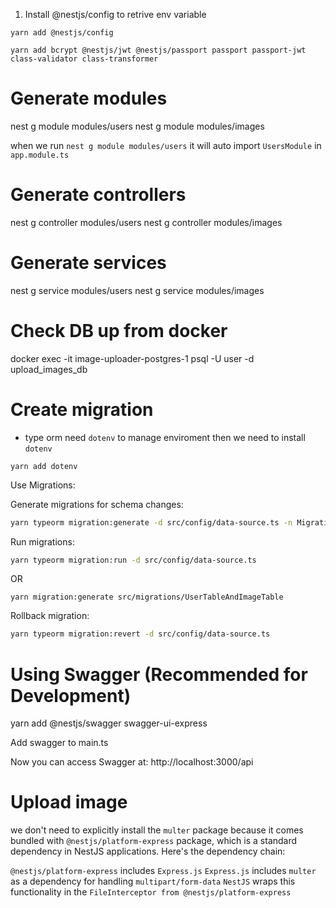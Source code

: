1. Install @nestjs/config to retrive env variable

`yarn add @nestjs/config`

`yarn add bcrypt @nestjs/jwt @nestjs/passport passport passport-jwt class-validator class-transformer`

# Generate modules

nest g module modules/users
nest g module modules/images

when we run `nest g module modules/users` it will auto import `UsersModule` in `app.module.ts`

# Generate controllers

nest g controller modules/users
nest g controller modules/images

# Generate services

nest g service modules/users
nest g service modules/images

# Check DB up from docker

docker exec -it image-uploader-postgres-1 psql -U user -d upload_images_db

# Create migration

- type orm need `dotenv` to manage enviroment then we need to install `dotenv`

`yarn add dotenv`

Use Migrations:

Generate migrations for schema changes:

```bash
yarn typeorm migration:generate -d src/config/data-source.ts -n MigrationName
```

Run migrations:

```bash
yarn typeorm migration:run -d src/config/data-source.ts
```

OR

```
yarn migration:generate src/migrations/UserTableAndImageTable
```

Rollback migration:

```bash
yarn typeorm migration:revert -d src/config/data-source.ts
```

# Using Swagger (Recommended for Development)

yarn add @nestjs/swagger swagger-ui-express

Add swagger to main.ts

Now you can access Swagger at: http://localhost:3000/api

# Upload image

we don't need to explicitly install the `multer` package because it comes bundled with `@nestjs/platform-express` package, which is a standard dependency in NestJS applications.
Here's the dependency chain:

`@nestjs/platform-express` includes `Express.js`
`Express.js` includes `multer` as a dependency for handling `multipart/form-data`
`NestJS` wraps this functionality in the `FileInterceptor from @nestjs/platform-express`
